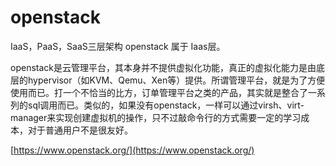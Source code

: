 # openstack


IaaS，PaaS，SaaS三层架构
openstack 属于 Iaas层。



openstack是云管理平台，其本身并不提供虚拟化功能，真正的虚拟化能力是由底层的hypervisor（如KVM、Qemu、Xen等）提供。所谓管理平台，就是为了方便使用而已。打一个不恰当的比方，订单管理平台之类的产品，其实就是整合了一系列的sql调用而已。类似的，如果没有openstack，一样可以通过virsh、virt-manager来实现创建虚拟机的操作，只不过敲命令行的方式需要一定的学习成本，对于普通用户不是很友好。


[https://www.openstack.org/](https://www.openstack.org/)
